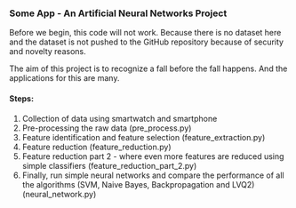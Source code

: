 ### Some App - An Artificial Neural Networks Project

Before we begin, this code will not work. Because there is no dataset here and the dataset is not pushed to the GitHub repository because of security and novelty reasons.

The aim of this project is to recognize a fall before the fall happens. And the applications for this are many.

#### Steps:
1. Collection of data using smartwatch and smartphone
2. Pre-processing the raw data (pre_process.py)
3. Feature identification and feature selection (feature_extraction.py)
4. Feature reduction (feature_reduction.py)
5. Feature reduction part 2 - where even more features are reduced using simple classifiers (feature_reduction_part_2.py)
6. Finally, run simple neural networks and compare the performance of all the algorithms (SVM, Naive Bayes, Backpropagation and LVQ2) (neural_network.py)

 